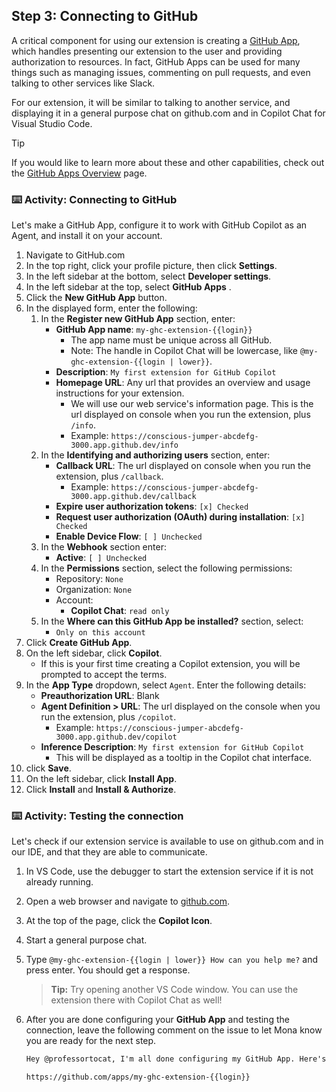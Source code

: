 ## Step 3: Connecting to GitHub

A critical component for using our extension is creating a [GitHub App](https://docs.github.com/en/apps/overview), which handles presenting our extension to the user and providing authorization to resources. In fact, GitHub Apps can be used for many things such as managing issues, commenting on pull requests, and even talking to other services like Slack.

For our extension, it will be similar to talking to another service, and displaying it in a general purpose chat on github.com and in Copilot Chat for Visual Studio Code.

> [!TIP]
> If you would like to learn more about these and other capabilities, check out the [GitHub Apps Overview](https://docs.github.com/en/apps/overview) page.

### :keyboard: Activity: Connecting to GitHub

Let's make a GitHub App, configure it to work with GitHub Copilot as an Agent, and install it on your account.

1. Navigate to GitHub.com
1. In the top right, click your profile picture, then click **Settings**.
1. In the left sidebar at the bottom, select **Developer settings**.
1. In the left sidebar at the top, select **GitHub Apps** .
1. Click the **New GitHub App** button.
1. In the displayed form, enter the following:
   1. In the **Register new GitHub App** section, enter:
      - **GitHub App name**: `my-ghc-extension-{{login}}`
        - The app name must be unique across all GitHub.
        - Note: The handle in Copilot Chat will be lowercase, like `@my-ghc-extension-{{login | lower}}`.
      - **Description**: `My first extension for GitHub Copilot`
      - **Homepage URL**: Any url that provides an overview and usage instructions for your extension.
        - We will use our web service's information page. This is the url displayed on console when you run the extension, plus `/info`.
        - Example: `https://conscious-jumper-abcdefg-3000.app.github.dev/info`
   1. In the **Identifying and authorizing users** section, enter:
      - **Callback URL**: The url displayed on console when you run the extension, plus `/callback`.
        - Example: `https://conscious-jumper-abcdefg-3000.app.github.dev/callback`
      - **Expire user authorization tokens**: `[x] Checked`
      - **Request user authorization (OAuth) during installation**: `[x] Checked`
      - **Enable Device Flow**: `[ ] Unchecked`
   1. In the **Webhook** section enter:
      - **Active**: `[ ] Unchecked`
   1. In the **Permissions** section, select the following permissions:
      - Repository: `None`
      - Organization: `None`
      - Account:
        - **Copilot Chat**: `read only`
   1. In the **Where can this GitHub App be installed?** section, select:
      - `Only on this account`
1. Click **Create GitHub App**.
1. On the left sidebar, click **Copilot**.
   - If this is your first time creating a Copilot extension, you will be prompted to accept the terms.
1. In the **App Type** dropdown, select `Agent`. Enter the following details:
   - **Preauthorization URL**: Blank
   - **Agent Definition > URL**: The url displayed on the console when you run the extension, plus `/copilot`.
     - Example: `https://conscious-jumper-abcdefg-3000.app.github.dev/copilot`
   - **Inference Description**: `My first extension for GitHub Copilot`
     - This will be displayed as a tooltip in the Copilot chat interface.
1. click **Save**.
1. On the left sidebar, click **Install App**.
1. Click **Install** and **Install & Authorize**.

### :keyboard: Activity: Testing the connection

Let's check if our extension service is available to use on github.com and in our IDE, and that they are able to communicate.

1. In VS Code, use the debugger to start the extension service if it is not already running.
1. Open a web browser and navigate to [github.com](https://github.com).
1. At the top of the page, click the **Copilot Icon**.
1. Start a general purpose chat.
1. Type `@my-ghc-extension-{{login | lower}} How can you help me?` and press enter. You should get a response.
   > **Tip:** Try opening another VS Code window. You can use the extension there with Copilot Chat as well!
1. After you are done configuring your **GitHub App** and testing the connection, leave the following comment on the issue to let Mona know you are ready for the next step.

   ```markdown
   Hey @professortocat, I'm all done configuring my GitHub App. Here's the link. What's next?

   https://github.com/apps/my-ghc-extension-{{login}}
   ```
